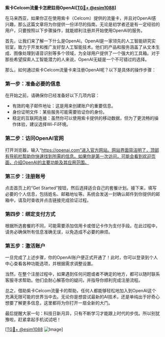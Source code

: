 **紫卡Celcom流量卡怎麽註冊OpenAI[[TG💪+ @esim1088](https://t.me/s/esim1088)]**

在马来西亚，如果你正在使用紫卡（Celcom）提供的流量卡，并且对OpenAI感兴趣，那么这篇文章将为你提供一份详尽的指南。无论是初学者还是有一定经验的用户，只要按照以下步骤操作，就能顺利注册并开始使用OpenAI的服务。

首先，让我们来了解一下什么是OpenAI。OpenAI是一家领先的人工智能研究实验室，致力于开发和推广友好型人工智能技术。他们的产品和服务涵盖了从文本生成、图像处理到语音识别等多个领域，为全球用户提供了一个强大的工具箱。对于那些希望探索人工智能潜力的人来说，OpenAI无疑是一个不可错过的选择。

那么，如何通过紫卡Celcom流量卡来注册OpenAI呢？以下是具体的操作步骤：

### 第一步：准备必要的信息

在开始之前，请确保你已经准备好以下几项内容：
- 有效的电子邮件地址：这是用来创建账户的重要信息。
- 身份证明文件：某些服务可能需要验证你的身份。
- 稳定的互联网连接：虽然你可以使用紫卡提供的移动数据，但为了更流畅的操作体验，建议选择Wi-Fi环境。

### 第二步：访问OpenAI官网

打开浏览器，输入“https://openai.com”进入官方网站。网站界面简洁明了，顶部有导航栏帮助你快速找到所需的信息。如果你是第一次访问，可能会看到欢迎页面，介绍OpenAI的主要功能及其应用范围。

### 第三步：注册账号

点击首页上的“Get Started”按钮，然后选择适合自己的套餐计划。接下来，填写必要的个人信息，包括姓名、邮箱地址等。系统会发送一封确认邮件到你提供的邮箱中，请及时查收并点击链接完成验证过程。

### 第四步：绑定支付方式

根据所选套餐的不同，可能需要添加信用卡或借记卡作为支付手段。在此过程中，请务必确保所有信息准确无误，以免造成不必要的麻烦。

### 第五步：激活账户

一旦完成了上述步骤，你的OpenAI账户便正式开通了！此时，你可以登录到个人中心查看各种功能选项，并根据需求调整设置。

当然，在整个注册过程中，如果遇到任何问题或者不确定的地方，都可以随时联系客服寻求帮助。他们会耐心解答你的疑问，并指导你顺利完成注册流程。

总之，借助紫卡Celcom流量卡的帮助，任何人都能够轻松地加入到OpenAI这个充满无限可能的世界当中去。无论你是想尝试最新的AI技术，还是单纯出于好奇心想要了解更多信息，这里都将为你打开一扇全新的大门。

最后提醒大家一句：科技日新月异，只有不断学习才能跟上时代的步伐。所以别犹豫啦，赶紧拿起手机试试吧！

[[TG💪+ @esim1088](https://t.me/s/esim1088) ![Image](https://i.postimg.cc/4NQfJmqS/Snipaste-2025-05-13-00-14-12.png)]